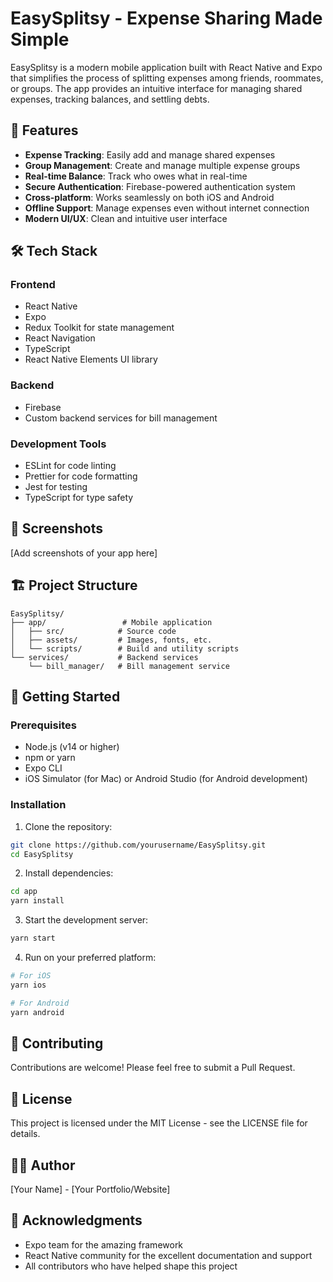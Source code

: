 # EasySplitsy - Expense Sharing Made Simple

EasySplitsy is a modern mobile application built with React Native and Expo that simplifies the process of splitting expenses among friends, roommates, or groups. The app provides an intuitive interface for managing shared expenses, tracking balances, and settling debts.

## 🚀 Features

- **Expense Tracking**: Easily add and manage shared expenses
- **Group Management**: Create and manage multiple expense groups
- **Real-time Balance**: Track who owes what in real-time
- **Secure Authentication**: Firebase-powered authentication system
- **Cross-platform**: Works seamlessly on both iOS and Android
- **Offline Support**: Manage expenses even without internet connection
- **Modern UI/UX**: Clean and intuitive user interface

## 🛠️ Tech Stack

### Frontend
- React Native
- Expo
- Redux Toolkit for state management
- React Navigation
- TypeScript
- React Native Elements UI library

### Backend
- Firebase
- Custom backend services for bill management

### Development Tools
- ESLint for code linting
- Prettier for code formatting
- Jest for testing
- TypeScript for type safety

## 📱 Screenshots

[Add screenshots of your app here]

## 🏗️ Project Structure

```
EasySplitsy/
├── app/                 # Mobile application
│   ├── src/            # Source code
│   ├── assets/         # Images, fonts, etc.
│   └── scripts/        # Build and utility scripts
└── services/           # Backend services
    └── bill_manager/   # Bill management service
```

## 🚀 Getting Started

### Prerequisites
- Node.js (v14 or higher)
- npm or yarn
- Expo CLI
- iOS Simulator (for Mac) or Android Studio (for Android development)

### Installation

1. Clone the repository:
```bash
git clone https://github.com/yourusername/EasySplitsy.git
cd EasySplitsy
```

2. Install dependencies:
```bash
cd app
yarn install
```

3. Start the development server:
```bash
yarn start
```

4. Run on your preferred platform:
```bash
# For iOS
yarn ios

# For Android
yarn android
```

## 🤝 Contributing

Contributions are welcome! Please feel free to submit a Pull Request.

## 📝 License

This project is licensed under the MIT License - see the LICENSE file for details.

## 👨‍💻 Author

[Your Name] - [Your Portfolio/Website]

## 🙏 Acknowledgments

- Expo team for the amazing framework
- React Native community for the excellent documentation and support
- All contributors who have helped shape this project 